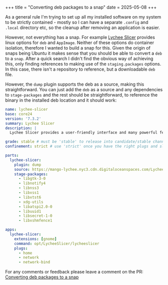 +++
title = "Converting deb packages to a snap"
date = 2025-05-08
+++

As a general rule I'm trying to set up all my installed software on my system to be strictly contained - mostly so I can have a separate `.config` and `.local` directory etc, so the cleanup after removing an application is easier.

However, not everything has a snap.
For example [Lychee Slicer](https://lychee.mango3d.io/) provides linux options for `deb` and `AppImage`.
Neither of these options do container isolation, therefore I wanted to build a snap for this.
Given the origin of snaps being Ubuntu it makes sense that you should be able to convert a `deb` to a `snap`.
After a quick search I didn't find the obvious way of achieving this, only finding references to making use of the `staging.packages` options.
In this case, there isn't a repository to reference, but a downloadable `deb` file.

However, the `dump` plugin supports the deb as a source, making this straightforward.
You can just add the `deb` as a source and any dependencies to `stage-packages` and the rest should be straightforward, to reference the binary in the installed deb location and it should work:

```yml
name: lychee-slicer
base: core24
version: '7.3.2'
summary: Lychee Slicer
description: |
  Lychee Slicer provides a user-friendly interface and many powerful features that improve the slicing process.

grade: stable # must be 'stable' to release into candidate/stable channels
confinement: strict # use 'strict' once you have the right plugs and slots

parts:
  lychee-slicer:
    plugin: dump
    source: https://mango-lychee.nyc3.cdn.digitaloceanspaces.com/LycheeSlicer-7.3.2.deb
    stage-packages:
      - libgtk-3-0
      - libnotify4
      - libnss3
      - libxss1
      - libxtst6
      - xdg-utils
      - libatspi2.0-0
      - libuuid1
      - libsecret-1-0
      - libxshmfence1

apps:
  lychee-slicer:
    extensions: [gnome]
    command: opt/LycheeSlicer/lycheeslicer
    plugs:
      - home
      - network
      - network-bind
```

For any comments or feedback please leave a comment on the PR: [Converting deb packages to a snap](https://github.com/gameldar/the-second-drawer/pull/4)
